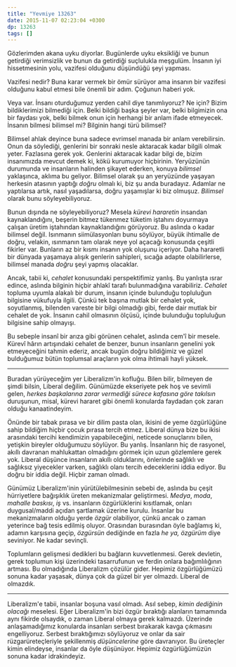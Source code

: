```yaml
---
title: "Yevmiye 13263"
date: 2015-11-07 02:23:04 +0300
dp: 13263
tags: []
---
```


Gözlerimden akana uyku diyorlar. Bugünlerde uyku eksikliği ve bunun getirdiği
verimsizlik ve bunun da getirdiği suçlulukla meşgulüm. İnsanın iyi hissetmesinin
yolu, vazifesi olduğunu düşündüğü şeyi yapması.

Vazifesi nedir? Buna karar vermek bir ömür sürüyor ama insanın bir vazifesi
olduğunu kabul etmesi bile önemli bir adım. Çoğunun haberi yok.

Veya var. İnsanı oturduğumuz yerden cahil diye tanımlıyoruz? Ne için? Bizim
bildiklerimizi bilmediği için. Belki bildiği başka şeyler var, belki bilgimizin
ona bir faydası yok, belki bilmek onun için herhangi bir anlam ifade
etmeyecek. İnsanın bilmesi bilimsel mi? Bilginin hangi türü bilimsel?

Bilimsel ahlak deyince buna sadece evrimsel manada bir anlam verebilirsin. Onun
da söylediği, genlerini bir sonraki nesle aktaracak kadar bilgili olmak
yeter. Fazlasına gerek yok. Genlerini aktaracak kadar bilgi de, bizim
insanımızda mevcut demek ki, kökü kurumuyor hiçbirinin. Yeryüzünün durumunda ve
insanların halinden şikayet ederken, konuya *bilimsel* yaklaşınca, aklıma bu
geliyor. Bilimsel olarak şu an yeryüzünde yaşayan herkesin atasının yaptığı
*doğru* olmalı ki, biz şu anda buradayız. Adamlar ne yaptılarsa artık, nasıl
yaşadılarsa, doğru yaşamışlar ki biz olmuşuz. *Bilimsel* olarak bunu
söyleyebiliyoruz.

Bunun dışında ne söyleyebiliyoruz? Mesela *kürevi hararetin* insandan
kaynaklandığını, beşerin bitmez tükenmez tüketim iştahını doyurmaya çalışan
üretim iştahından kaynaklandığını görüyoruz. Bu aslında o kadar bilimsel
değil. Isınmanın siimülasyonları bunu söylüyor, büyük ihtimalle de doğru,
velakin, ısınmanın tam olarak neye yol açacağı konusunda çeşitli fikirler
var. Bunların az bir kısmı insanın yok oluşunu içeriyor. Daha hararetli bir
dünyada yaşamaya alışık genlerin sahipleri, sıcağa adapte olabilirlerse,
bilimsel manada *doğru* şeyi yapmış olacaklar.

Ancak, tabii ki, *cehalet* konusundaki perspektifimiz yanlış. Bu yanlışta ısrar
edince, aslında bilginin hiçbir ahlakî tarafı bulunmadığına
varabiliriz. *Cehalet* topluma uyumla alakalı bir durum, insanın içinde
bulunduğu topluluğun bilgisine vükufuyla ilgili. Çünkü tek başına mutlak bir
cehalet yok, soyutlanmış, bilenden vareste bir bilgi olmadığı gibi, ferde dair
mutlak bir cehalet de yok. İnsanın cahil olmasının ölçüsü, içinde bulunduğu
topluluğun bilgisine sahip olmayışı.

Bu sebeple insanî bir arıza gibi görünen cehalet, aslında cem'î bir
mesele. Kürevî hârın artışındaki cehalet de benzer, bunun insanların genelini
yok etmeyeceğini tahmin ederiz, ancak bugün doğru bildiğimiz ve güzel bulduğumuz
bütün toplumsal araçların yok olma ihtimali hayli yüksek. 

-----

Buradan yürüyeceğim yer Liberalizm'in kofluğu. Bilen bilir, bilmeyen de şimdi
bilsin, Liberal değilim. Günümüzde ekseriyete pek hoş ve sevimli gelen, *herkes
başkalarına zarar vermediği sürece kafasına göre takılsın* duruşunun, misal,
kürevi hararet gibi önemli konularda faydadan çok zararı olduğu kanaatindeyim.

Önünde bir tabak pırasa ve bir dilim pasta olan, ikisini de yeme özgürlüğüne
sahip bildiğim hiçbir çocuk pırasa tercih etmez. Liberal dünya bize bu ikisi
arasındaki tercihi kendimizin yapabileceğini, neticede sonuçlarını bilen,
yetişkin bireyler olduğumuzu söylüyor. Bu yanlış. İnsanların hiç de rasyonel,
akıllı davranan mahlukattan olmadığını görmek için uzun gözlemlere gerek
yok. Liberal düşünce insanların akıllı olduklarını, önlerinde sağlıklı ve
sağlıksız yiyecekler varken, sağlıklı olanı tercih edeceklerini iddia ediyor. Bu
doğru bir iddia değil. Hiçbir zaman olmadı.

Günümüz Liberalizm'inin yürütülebilmesinin sebebi de, aslında bu çeşit
hürriyetlere bağışıklık üreten mekanizmalar geliştirmesi. *Medya*, *moda*,
*mahalle baskısı*, *iş* vs. insanların özgürlüklerini kısıtlamak, onları
duygusal/maddi açıdan şartlamak üzerine kurulu. İnsanlar bu mekanizmaların
olduğu yerde *özgür* olabiliyor, çünkü ancak o zaman yeterince bağ tesis edilmiş
oluyor. Orasından burasından öyle bağlamış ki, adamın karşısına geçip,
*özgürsün* dediğinde en fazla *he ya, özgürüm* diye seviniyor. Ne kadar
sevinçli.

Toplumların gelişmesi dedikleri bu bağların kuvvetlenmesi. Gerek devletin, gerek
toplumun kişi üzerindeki tasarrufunun ve ferdin onlara bağımlılığının
artması. Bu olmadığında Liberalizm çözülür gider. Hepimiz özgürlüğümüzü sonuna
kadar yaşasak, dünya çok da güzel bir yer olmazdı. Liberal de olmazdık. 

-----

Liberalizm'e tabii, insanlar boşuna vasıl olmadı. Asıl sebep, *kimin dediğinin
olacağı* meselesi. Eğer Liberalizm'in bizi özgür bıraktığı alanların tamamında
aynı fikirde olsaydık, o zaman Liberal olmaya gerek kalmazdı. Üzerinde
anlaşamadığımız konularda insanları serbest bırakarak kavga çıkmasını
engelliyoruz. Serbest bıraktığımızı söylüyoruz ve onlar da sair
rüzgarüreteçleriyle şekillenmiş *düşüncelerine* göre davranıyor. Bu üreteçler
kimin elindeyse, insanlar da öyle düşünüyor. Hepimiz özgürlüğümüzün sonuna kadar
idrakindeyiz.

